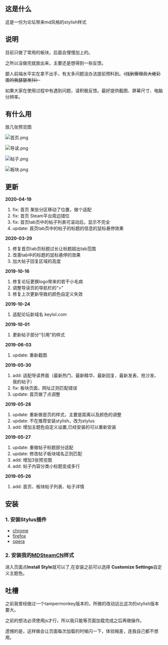 ## 这是什么

这是一份为论坛带来md风格的stylish样式

## 说明

目前只做了常用的板块，后面会慢慢加上的。

之所以没做完就放出来，主要还是想得到一些反馈。

鄙人前端水平实在拿不出手，有太多问题没办法提前预料到。~~（找到管理员大佬彩蛋的我瑟瑟发抖）~~

如果大家在使用过程中有遇到问题，请积极反馈。最好提供截图、屏幕尺寸、电脑分辨率。

## 有什么用

放几张预览图

![首页.png](https://i.loli.net/2020/04/20/NCTwb3KAmLRkJj5.png)

![导读.png](https://i.loli.net/2020/03/16/jJRZaibKuDQSnxN.png)

![帖子.png](https://i.loli.net/2020/03/16/iPRnzLFQZxCKpsa.png)

![板块.png](https://i.loli.net/2020/03/16/XgFEzblUcoPwyOx.png)

## 更新

**2020-04-19**
1. fix: 首页 某些分区移动了位置，做个适配
2. fix: 首页 Steam平台周边错位
3. fix: 首页tab页中的帖子列表可滚动后，显示不完全
4. update: 首页tab页中的帖子的标题的信息的鼠标悬停效果

**2020-03-29**
1. 修复首页tab页标题过长让标题超出tab范围
2. 改善tab中的标题的鼠标悬停的效果
3. 加大帖子回复区域的高度

**2019-10-16**
1. 修复论坛更换logo带来的若干小毛病
2. 调整导读页的导航栏的“>”
3. 修复上次更新导致的颜色自定义失效

**2019-10-24**
1. 适配论坛新域名 keylol.com

**2019-10-01**
1. 更新帖子部分"引用"的样式

**2019-06-03**
1. update: 重新截图

**2019-05-30**
1. add: 适配导读界面（最新热门、最新精华、最新回复、最新发表、抢沙发、我的帖子）
2. fix: 板块页面，网址正则匹配错误
3. update: 首页做了点调整

**2019-05-28**
1. update: 重新做首页的样式，主要是距离以及颜色的调整
2. update: 不在推荐安装stylish，改为stylus
3. add: 增加主题色自定义设置,已经安装的可以重新安装

**2019-05-27**
1. update: 重做帖子标题部分适配
2. update: 修改帖子板块域名正则匹配
3. add: 增加3张预览图
4. add: 帖子内容分类小标题变成多行

**2019-05-26**
1. add: 首页、板块帖子列表、帖子详情

## 安装

### 1. 安装Stylus插件

- [chrome](https://chrome.google.com/webstore/detail/stylus/clngdbkpkpeebahjckkjfobafhncgmne?utm_source=chrome-ntp-icon)
- [firefox](https://addons.mozilla.org/en-US/firefox/addon/styl-us/)
- [opera](https://addons.opera.com/en-gb/extensions/details/stylus/)

### 2. 安装我的[MDSteamCN](https://userstyles.org/styles/172244/mdsteamcn)样式

进入页面点**Install Style**就可以了,在安装之前可以选择 **Customize Settings**自定义主题色。

## 吐槽

之前我曾经做过一个tampermonkey版本的，所做的改动远比这次的stylish版本要大。

之前的想法必须使用js才行，所以我只能等页面加载完成之后再做操作。

遗憾的是，这样做会让页面每次加载的时候闪一下，体验贼差，连我自己都不想用。
